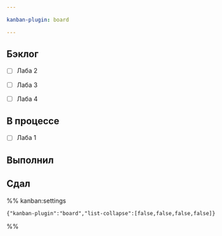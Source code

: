 ```yaml
---

kanban-plugin: board

---
```


## Бэклог

- [ ] Лаба 2
- [ ] Лаба 3
- [ ] Лаба 4


## В процессе

- [ ] Лаба 1


## Выполнил



## Сдал





%% kanban:settings
```
{"kanban-plugin":"board","list-collapse":[false,false,false,false]}
```
%%